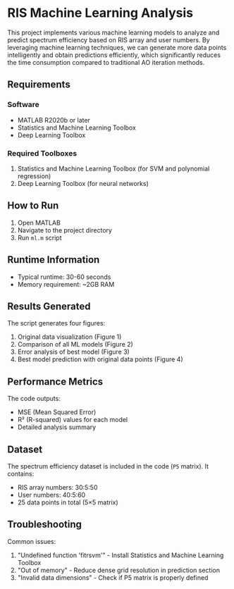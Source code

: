# RIS Machine Learning Analysis

This project implements various machine learning models to analyze and predict spectrum efficiency based on RIS array and user numbers. By leveraging machine learning techniques, we can generate more data points intelligently and obtain predictions efficiently, which significantly reduces the time consumption compared to traditional AO iteration methods.

## Requirements

### Software
- MATLAB R2020b or later
- Statistics and Machine Learning Toolbox
- Deep Learning Toolbox

### Required Toolboxes
1. Statistics and Machine Learning Toolbox (for SVM and polynomial regression)
2. Deep Learning Toolbox (for neural networks)

## How to Run

1. Open MATLAB
2. Navigate to the project directory
3. Run `ml.m` script

## Runtime Information
- Typical runtime: 30-60 seconds
- Memory requirement: ~2GB RAM

## Results Generated

The script generates four figures:
1. Original data visualization (Figure 1)
2. Comparison of all ML models (Figure 2)
3. Error analysis of best model (Figure 3)
4. Best model prediction with original data points (Figure 4)

## Performance Metrics
The code outputs:
- MSE (Mean Squared Error)
- R² (R-squared) values for each model
- Detailed analysis summary

## Dataset

The spectrum efficiency dataset is included in the code (`P5` matrix). It contains:
- RIS array numbers: 30:5:50
- User numbers: 40:5:60
- 25 data points in total (5×5 matrix)

## Troubleshooting

Common issues:
1. "Undefined function 'fitrsvm'" - Install Statistics and Machine Learning Toolbox
2. "Out of memory" - Reduce dense grid resolution in prediction section
3. "Invalid data dimensions" - Check if P5 matrix is properly defined

